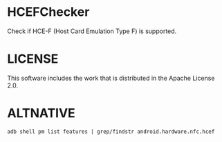 # HCEFChecker
Check if HCE-F (Host Card Emulation Type F) is supported.

# LICENSE
This software includes the work that is distributed in the Apache License 2.0.

# ALTNATIVE
`adb shell pm list features | grep/findstr android.hardware.nfc.hcef`
